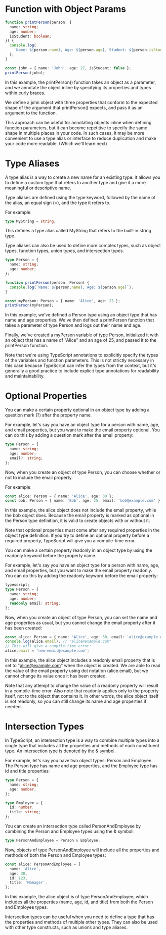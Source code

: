 # Function with Object Params

```ts
function printPerson(person: {
  name: string;
  age: number;
  isStudent: boolean;
}) {
  console.log(
    `Name: ${person.name}, Age: ${person.age}, Student: ${person.isStudent}`
  );
}

const john = { name: 'John', age: 27, isStudent: false };
printPerson(john);
```

In this example, the printPerson() function takes an object as a parameter, and we annotate the object inline by specifying its properties and types within curly braces.

We define a john object with three properties that conform to the expected shape of the argument that printPerson() expects, and pass it as an argument to the function.

This approach can be useful for annotating objects inline when defining function parameters, but it can become repetitive to specify the same shape in multiple places in your code. In such cases, it may be more convenient to use a type alias or interface to reduce duplication and make your code more readable.
(Which we'll learn next)

# Type Aliases

A type alias is a way to create a new name for an existing type. It allows you to define a custom type that refers to another type and give it a more meaningful or descriptive name.

Type aliases are defined using the type keyword, followed by the name of the alias, an equal sign (=), and the type it refers to.

For example:

```ts
type MyString = string;
```

This defines a type alias called MyString that refers to the built-in string type.

Type aliases can also be used to define more complex types, such as object types, function types, union types, and intersection types.

```ts
type Person = {
  name: string;
  age: number;
};

function printPerson(person: Person) {
  console.log(`Name: ${person.name}, Age: ${person.age}`);
}

const myPerson: Person = { name: 'Alice', age: 25 };
printPerson(myPerson);
```

In this example, we've defined a Person type using an object type that has name and age properties. We've then defined a printPerson function that takes a parameter of type Person and logs out their name and age.

Finally, we've created a myPerson variable of type Person, initialized it with an object that has a name of "Alice" and an age of 25, and passed it to the printPerson function.

Note that we're using TypeScript annotations to explicitly specify the types of the variables and function parameters. This is not strictly necessary in this case because TypeScript can infer the types from the context, but it's generally a good practice to include explicit type annotations for readability and maintainability.

# Optional Properties

You can make a certain property optional in an object type by adding a question mark (?) after the property name.

For example, let's say you have an object type for a person with name, age, and email properties, but you want to make the email property optional. You can do this by adding a question mark after the email property:

```ts
type Person = {
  name: string;
  age: number;
  email?: string;
};
```

Now, when you create an object of type Person, you can choose whether or not to include the email property.

For example:

```ts
const alice: Person = { name: 'Alice', age: 30 };
const bob: Person = { name: 'Bob', age: 25, email: 'bob@example.com' };
```

In this example, the alice object does not include the email property, while the bob object does. Because the email property is marked as optional in the Person type definition, it is valid to create objects with or without it.

Note that optional properties must come after any required properties in the object type definition. If you try to define an optional property before a required property, TypeScript will give you a compile-time error.

You can make a certain property readonly in an object type by using the readonly keyword before the property name.

For example, let's say you have an object type for a person with name, age, and email properties, but you want to make the email property readonly. You can do this by adding the readonly keyword before the email property:

```ts
typescript;
type Person = {
  name: string;
  age: number;
  readonly email: string;
};
```

Now, when you create an object of type Person, you can set the name and age properties as usual, but you cannot change the email property after it has been created:

```ts
const alice: Person = { name: 'Alice', age: 30, email: 'alice@example.com' };
console.log(alice.email); // "alice@example.com"
// This will give a compile-time error:
alice.email = 'new-email@example.com';
```

In this example, the alice object includes a readonly email property that is set to "alice@example.com" when the object is created. We are able to read the value of the email property using dot notation (alice.email), but we cannot change its value once it has been created.

Note that any attempt to change the value of a readonly property will result in a compile-time error. Also note that readonly applies only to the property itself, not to the object that contains it. In other words, the alice object itself is not readonly, so you can still change its name and age properties if needed.

# Intersection Types

In TypeScript, an intersection type is a way to combine multiple types into a single type that includes all the properties and methods of each constituent type. An intersection type is denoted by the & symbol.

For example, let's say you have two object types: Person and Employee. The Person type has name and age properties, and the Employee type has id and title properties:

```ts
type Person = {
  name: string;
  age: number;
};

type Employee = {
  id: number;
  title: string;
};
```

You can create an intersection type called PersonAndEmployee by combining the Person and Employee types using the & symbol:

```ts
type PersonAndEmployee = Person & Employee;
```

Now, objects of type PersonAndEmployee will include all the properties and methods of both the Person and Employee types:

```ts
const alice: PersonAndEmployee = {
  name: 'Alice',
  age: 30,
  id: 123,
  title: 'Manager',
};
```

In this example, the alice object is of type PersonAndEmployee, which includes all the properties (name, age, id, and title) from both the Person and Employee types.

Intersection types can be useful when you need to define a type that has the properties and methods of multiple other types. They can also be used with other type constructs, such as unions and type aliases.
